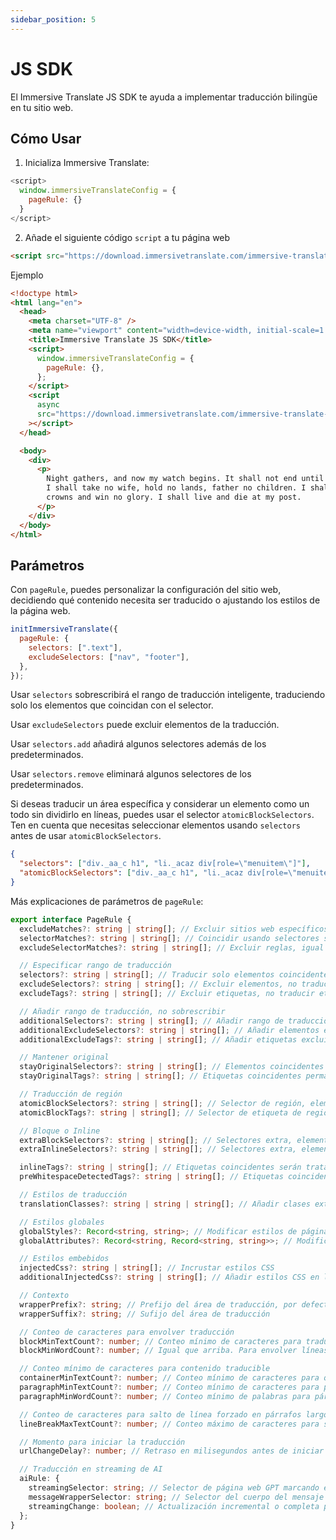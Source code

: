 ```yaml
---
sidebar_position: 5
---
```


# JS SDK

El Immersive Translate JS SDK te ayuda a implementar traducción bilingüe en tu sitio web.

## Cómo Usar

1. Inicializa Immersive Translate:

```js
<script>
  window.immersiveTranslateConfig = {
    pageRule: {}
  }
</script>
```

2. Añade el siguiente código `script` a tu página web

```html
<script src="https://download.immersivetranslate.com/immersive-translate-sdk-latest.js"></script>
```

Ejemplo

```html
<!doctype html>
<html lang="en">
  <head>
    <meta charset="UTF-8" />
    <meta name="viewport" content="width=device-width, initial-scale=1.0" />
    <title>Immersive Translate JS SDK</title>
    <script>
      window.immersiveTranslateConfig = {
        pageRule: {},
      };
    </script>
    <script
      async
      src="https://download.immersivetranslate.com/immersive-translate-sdk-latest.js"
    ></script>
  </head>

  <body>
    <div>
      <p>
        Night gathers, and now my watch begins. It shall not end until my death.
        I shall take no wife, hold no lands, father no children. I shall wear no
        crowns and win no glory. I shall live and die at my post.
      </p>
    </div>
  </body>
</html>
```

## Parámetros

Con `pageRule`, puedes personalizar la configuración del sitio web, decidiendo qué contenido necesita ser traducido o ajustando los estilos de la página web.

```js
initImmersiveTranslate({
  pageRule: {
    selectors: [".text"],
    excludeSelectors: ["nav", "footer"],
  },
});
```

Usar `selectors` sobrescribirá el rango de traducción inteligente, traduciendo solo los elementos que coincidan con el selector.

Usar `excludeSelectors` puede excluir elementos de la traducción.

Usar `selectors.add` añadirá algunos selectores además de los predeterminados.

Usar `selectors.remove` eliminará algunos selectores de los predeterminados.

Si deseas traducir un área específica y considerar un elemento como un todo sin dividirlo en líneas, puedes usar el selector `atomicBlockSelectors`. Ten en cuenta que necesitas seleccionar elementos usando `selectors` antes de usar `atomicBlockSelectors`.

```json
{
  "selectors": ["div._aa_c h1", "li._acaz div[role=\"menuitem\"]"],
  "atomicBlockSelectors": ["div._aa_c h1", "li._acaz div[role=\"menuitem\"]"]
}
```

Más explicaciones de parámetros de `pageRule`:

```typescript
export interface PageRule {
  excludeMatches?: string | string[]; // Excluir sitios web específicos.
  selectorMatches?: string | string[]; // Coincidir usando selectores sin especificar todas las URLs
  excludeSelectorMatches?: string | string[]; // Excluir reglas, igual que arriba.

  // Especificar rango de traducción
  selectors?: string | string[]; // Traducir solo elementos coincidentes
  excludeSelectors?: string | string[]; // Excluir elementos, no traducir elementos coincidentes
  excludeTags?: string | string[]; // Excluir etiquetas, no traducir etiquetas coincidentes

  // Añadir rango de traducción, no sobrescribir
  additionalSelectors?: string | string[]; // Añadir rango de traducción. Añadir posiciones de traducción en áreas de traducción inteligente.
  additionalExcludeSelectors?: string | string[]; // Añadir elementos excluidos para prevenir traducción inteligente en posiciones específicas.
  additionalExcludeTags?: string | string[]; // Añadir etiquetas excluidas

  // Mantener original
  stayOriginalSelectors?: string | string[]; // Elementos coincidentes permanecerán originales. Comúnmente usado para etiquetas en sitios web de foros.
  stayOriginalTags?: string | string[]; // Etiquetas coincidentes permanecerán originales, como `code`

  // Traducción de región
  atomicBlockSelectors?: string | string[]; // Selector de región, elementos coincidentes serán considerados como un todo, no traducidos en segmentos
  atomicBlockTags?: string | string[]; // Selector de etiqueta de región, igual que arriba

  // Bloque o Inline
  extraBlockSelectors?: string | string[]; // Selectores extra, elementos coincidentes serán tratados como elementos de bloque, ocupando una línea.
  extraInlineSelectors?: string | string[]; // Selectores extra, elementos coincidentes serán tratados como elementos en línea.

  inlineTags?: string | string[]; // Etiquetas coincidentes serán tratadas como elementos en línea
  preWhitespaceDetectedTags?: string | string[]; // Etiquetas coincidentes envolverán líneas automáticamente

  // Estilos de traducción
  translationClasses?: string | string | string[]; // Añadir clases extra a la traducción

  // Estilos globales
  globalStyles?: Record<string, string>; // Modificar estilos de página, útil cuando las traducciones causan desorden en la página.
  globalAttributes?: Record<string, Record<string, string>>; // Modificar atributos de elementos de la página

  // Estilos embebidos
  injectedCss?: string | string[]; // Incrustar estilos CSS
  additionalInjectedCss?: string | string[]; // Añadir estilos CSS en lugar de sobrescribir directamente.

  // Contexto
  wrapperPrefix?: string; // Prefijo del área de traducción, por defecto es inteligente, decide si envolver líneas basado en el número de caracteres.
  wrapperSuffix?: string; // Sufijo del área de traducción

  // Conteo de caracteres para envolver traducción
  blockMinTextCount?: number; // Conteo mínimo de caracteres para traducción como bloque, de lo contrario, la traducción será un elemento en línea.
  blockMinWordCount?: number; // Igual que arriba. Para envolver líneas siempre, establece ambos en 0.

  // Conteo mínimo de caracteres para contenido traducible
  containerMinTextCount?: number; // Conteo mínimo de caracteres para que los elementos sean traducidos durante el reconocimiento inteligente, por defecto es 18
  paragraphMinTextCount?: number; // Conteo mínimo de caracteres para párrafo original, contenido mayor que el número será traducido
  paragraphMinWordCount?: number; // Conteo mínimo de palabras para párrafo original

  // Conteo de caracteres para salto de línea forzado en párrafos largos
  lineBreakMaxTextCount?: number; // Conteo máximo de caracteres para salto de línea forzado al traducir párrafos largos.

  // Momento para iniciar la traducción
  urlChangeDelay?: number; // Retraso en milisegundos antes de iniciar la traducción después de entrar en la página. Por defecto es 250ms para esperar la inicialización de la página web.

  // Traducción en streaming de AI
  aiRule: {
    streamingSelector: string; // Selector de página web GPT marcando el elemento en traducción
    messageWrapperSelector: string; // Selector del cuerpo del mensaje
    streamingChange: boolean; // Actualización incremental o completa para mensajes repetidos en páginas web tipo GPT. GPT es incremental
  };
}
```
